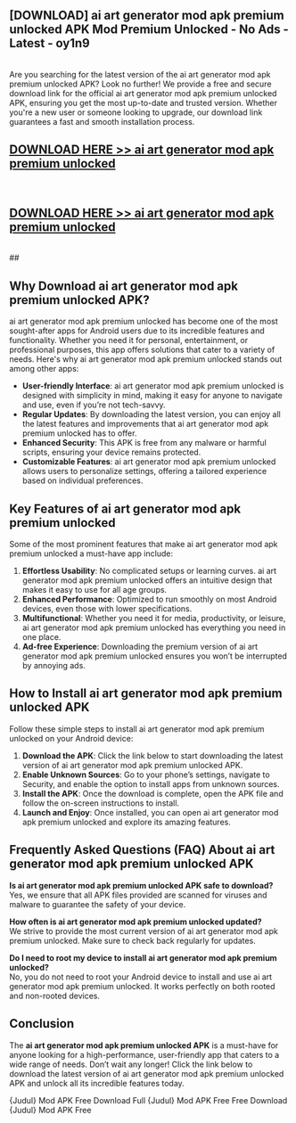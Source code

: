 ## [DOWNLOAD] ai art generator mod apk premium unlocked APK Mod  Premium Unlocked - No Ads - Latest - oy1n9 <br>
<br>
Are you searching for the latest version of the ai art generator mod apk premium unlocked APK? Look no further! We provide a free and secure download link for the official ai art generator mod apk premium unlocked APK, ensuring you get the most up-to-date and trusted version. Whether you're a new user or someone looking to upgrade, our download link guarantees a fast and smooth installation process.


## [DOWNLOAD HERE >> ai art generator mod apk premium unlocked](http://leaked.freeplayer.one?title=ai_art_generator_mod_apk_premium_unlocked&ref=06)
  <br>

## [DOWNLOAD HERE >> ai art generator mod apk premium unlocked](http://leaked.freeplayer.one?title=ai_art_generator_mod_apk_premium_unlocked&ref=06)
  <br>
  ##



## Why Download ai art generator mod apk premium unlocked APK?

ai art generator mod apk premium unlocked has become one of the most sought-after apps for Android users due to its incredible features and functionality. Whether you need it for personal, entertainment, or professional purposes, this app offers solutions that cater to a variety of needs. Here's why ai art generator mod apk premium unlocked stands out among other apps:

- **User-friendly Interface**: ai art generator mod apk premium unlocked is designed with simplicity in mind, making it easy for anyone to navigate and use, even if you’re not tech-savvy.
- **Regular Updates**: By downloading the latest version, you can enjoy all the latest features and improvements that ai art generator mod apk premium unlocked has to offer.
- **Enhanced Security**: This APK is free from any malware or harmful scripts, ensuring your device remains protected.
- **Customizable Features**: ai art generator mod apk premium unlocked allows users to personalize settings, offering a tailored experience based on individual preferences.

## Key Features of ai art generator mod apk premium unlocked

Some of the most prominent features that make ai art generator mod apk premium unlocked a must-have app include:

1. **Effortless Usability**: No complicated setups or learning curves. ai art generator mod apk premium unlocked offers an intuitive design that makes it easy to use for all age groups.
2. **Enhanced Performance**: Optimized to run smoothly on most Android devices, even those with lower specifications.
3. **Multifunctional**: Whether you need it for media, productivity, or leisure, ai art generator mod apk premium unlocked has everything you need in one place.
4. **Ad-free Experience**: Downloading the premium version of ai art generator mod apk premium unlocked ensures you won’t be interrupted by annoying ads.

## How to Install ai art generator mod apk premium unlocked APK

Follow these simple steps to install ai art generator mod apk premium unlocked on your Android device:

1. **Download the APK**: Click the link below to start downloading the latest version of ai art generator mod apk premium unlocked APK.
2. **Enable Unknown Sources**: Go to your phone’s settings, navigate to Security, and enable the option to install apps from unknown sources.
3. **Install the APK**: Once the download is complete, open the APK file and follow the on-screen instructions to install.
4. **Launch and Enjoy**: Once installed, you can open ai art generator mod apk premium unlocked and explore its amazing features.

## Frequently Asked Questions (FAQ) About ai art generator mod apk premium unlocked APK

**Is ai art generator mod apk premium unlocked APK safe to download?**  
Yes, we ensure that all APK files provided are scanned for viruses and malware to guarantee the safety of your device.

**How often is ai art generator mod apk premium unlocked updated?**  
We strive to provide the most current version of ai art generator mod apk premium unlocked. Make sure to check back regularly for updates.

**Do I need to root my device to install ai art generator mod apk premium unlocked?**  
No, you do not need to root your Android device to install and use ai art generator mod apk premium unlocked. It works perfectly on both rooted and non-rooted devices.

## Conclusion

The **ai art generator mod apk premium unlocked APK** is a must-have for anyone looking for a high-performance, user-friendly app that caters to a wide range of needs. Don’t wait any longer! Click the link below to download the latest version of ai art generator mod apk premium unlocked APK and unlock all its incredible features today.

{Judul} Mod APK Free
Download Full {Judul} Mod APK Free
Free Download {Judul} Mod APK Free

